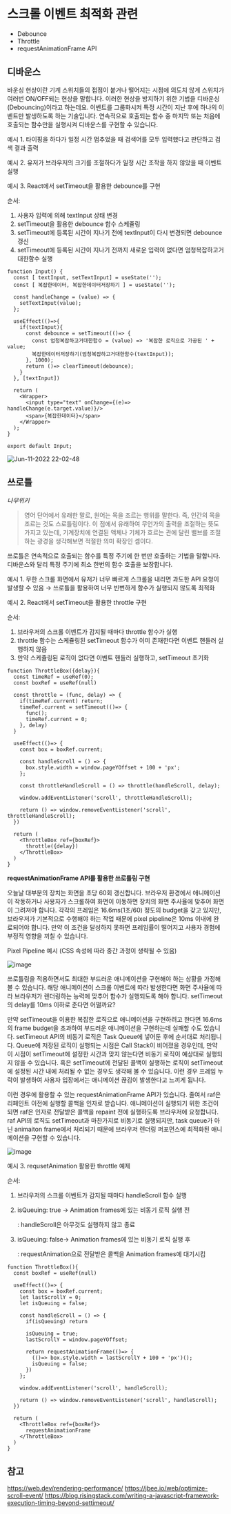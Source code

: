 # 스크롤 이벤트 최적화 관련

- Debounce
- Throttle
- requestAnimationFrame API


## **디바운스**

바운싱 현상이란 기계 스위치들의 접점이 붙거나 떨어지는 시점에 의도치 않게 스위치가 여러번 ON/OFF되는 현상을 말합니다. 이러한 현상을 방지하기 위한 기법을 디바운싱(Debouncing)이라고 하는데요. 이벤트를 그룹화시켜 특정 시간이 지난 후에 하나의 이벤트만 발생하도록 하는 기술입니다. 연속적으로 호출되는 함수 중 마지막 또는 처음에 호출되는 함수만을 실행시켜 디바운스를 구현할 수 있습니다.

예시 1. 타이핑을 하다가 일정 시간 멈추었을 때 검색어를 모두 입력했다고 판단하고 검색 결과 출력

예시 2. 유저가 브라우저의 크기를 조절하다가 일정 시간 조작을 하지 않았을 때 이벤트 실행

예시 3. React에서 setTimeout을 활용한 debounce를 구현

순서:

1. 사용자 입력에 의해 textInput 상태 변경
2. setTimeout을 활용한 debounce 함수 스케쥴링
3. setTimeout에 등록된 시간이 지나기 전에 textInput이 다시 변경되면 debounce 갱신
4. setTimeout에 등록된 시간이 지나기 전까지 새로운 입력이 없다면 엄청복잡하고거대한함수 실행

```tsx
function Input() {
  const [ textInput, setTextInput] = useState('');
  const [ 복잡한데이터, 복잡한데이터저장하기 ] = useState('');

  const handleChange = (value) => {
    setTextInput(value);
  };

  useEffect(()=>{
    if(textInput){
      const debounce = setTimeout(()=> {
        const 엄청복잡하고거대한함수 = (value) => '복잡한 로직으로 가공된 ' + value;
        복잡한데이터저장하기(엄청복잡하고거대한함수(textInput));
      }, 1000);
      return ()=> clearTimeout(debounce);
    }
  }, [textInput])
  
  return (
    <Wrapper>
      <input type="text" onChange={(e)=> handleChange(e.target.value)}/>
      <span>{복잡한데이터}</span>
    </Wrapper>
  );
}

export default Input;
```

![Jun-11-2022 22-02-48](https://user-images.githubusercontent.com/103919739/173189334-74975891-2d6a-435c-bfde-a7bc77a8231a.gif)


## **쓰로틀**

*나무위키*

> 영어 단어에서 유래한 말로, 원어는 목을 조르는 행위를 말한다. 즉, 인간의 목을 조르는 것도 스로틀링이다. 이 점에서 유래하여 무언가의 출력을 조절하는 뜻도 가지고 있는데, 기계장치에 연결된 액체나 기체가 흐르는 관에 달린 밸브를 조절하는 광경을 생각해보면 적절한 의미 확장인 셈이다.
> 

쓰로틀은 연속적으로 호출되는 함수를 특정 주기에 한 번만 호출하는 기법을 말합니다. 디바운스와 달리  특정 주기에 최소 한번의 함수 호출을 보장합니다.

예시 1. 무한 스크롤 화면에서 유저가 너무 빠르게 스크롤을 내리면 과도한 API 요청이 발생할 수 있음 → 쓰로틀을 활용하여 너무 빈번하게 함수가 실행되지 않도록 최적화

예시 2. React에서 setTimeout을 활용한 throttle 구현

순서:

1. 브라우저의 스크롤 이벤트가 감지될 때마다 throttle 함수가 실행
2. throttle 함수는 스케쥴링된 setTimeout 함수가 이미 존재한다면 이벤트 핸들러 실행하지 않음
3. 만약 스케쥴링된 로직이 없다면 이벤트 핸들러 실행하고, setTimeout 초기화

```tsx
function ThrottleBox({delay}){
  const timeRef = useRef(0);
  const boxRef = useRef(null)

  const throttle = (func, delay) => {
    if(timeRef.current) return;
    timeRef.current = setTimeout(()=> {
      func();
      timeRef.current = 0;
    }, delay)
  }
  
  useEffect(()=> {
    const box = boxRef.current;
    
    const handleScroll = () => {
      box.style.width = window.pageYOffset + 100 + 'px';
    };

    const throttleHandleScroll = () => throttle(handleScroll, delay);

    window.addEventListener('scroll', throttleHandleScroll);

    return () => window.removeEventListener('scroll', throttleHandleScroll);
  })

  return (
    <ThrottleBox ref={boxRef}>
      throttle({delay})
    </ThrottleBox>
  )
}
```

**requestAnimationFrame API를 활용한 쓰로틀링 구현**

오늘날 대부분의 장치는 화면을 초당 60회 갱신합니다. 브라우저 환경에서 애니메이션이 작동하거나 사용자가 스크롤하여 화면이 이동하면 장치의 화면 주사율에 맞추어 화면이 그려져야 합니다. 각각의 프레임은 16.6ms(1초/60) 정도의 budget을 갖고 있지만, 브라우저가 기본적으로 수행해야 하는 작업 때문에 pixel pipeline은 10ms 이내에 완료되어야 합니다. 만약 이 조건을 달성하지 못하면 프레임률이 떨어지고 사용자 경험에 부정적 영향을 끼칠 수 있습니다.

Pixel Pipeline 예시 (CSS 속성에 따라 중간 과정이 생략될 수 있음)

![image](https://user-images.githubusercontent.com/103919739/173189300-953c2651-3fcb-45c9-a256-441236877eaf.png)  


쓰로틀링을 적용하면서도 최대한 부드러운 애니메이션을 구현해야 하는 상황을 가정해볼 수 있습니다. 해당 애니메이션이 스크롤 이벤트에 따라 발생한다면 화면 주사율에 따라 브라우저가 렌더링하는 능력에 맞추어 함수가 실행되도록 해야 합니다. setTimeout의 delay를 10ms 이하로 준다면 어떨까요?

만약 setTimeout을 이용한 복잡한 로직으로 애니메이션을 구현하려고 한다면 16.6ms의 frame budget을 초과하여 부드러운 애니메이션을 구현하는데 실패할 수도 있습니다. setTimeout API의 비동기 로직은 Task Queue에 넣어둔 후에 순서대로 처리됩니다. Queue에 저장된 로직이 실행되는 시점은 Call Stack이 비어졌을 경우인데, 만약 이 시점이 setTimeout에 설정한 시간과 맞지 않는다면 비동기 로직이 예상대로 실행되지 않을 수 있습니다. 혹은 setTimeout에 전달된 콜백이 실행하는 로직이 setTimeout에 설정된 시간 내에 처리될 수 없는 경우도 생각해 볼 수 있습니다. 이런 경우 프레임 누락이 발생하여 사용자 입장에서는 애니메이션 끊김이 발생한다고 느끼게 됩니다.

이런 경우에 활용할 수 있는 requestAnimationFrame API가 있습니다. 줄여서 raf은 리페인트 이전에 실행할 콜백을 인자로 받습니다. 애니메이션이 실행되기 위한 조건이 되면 raf은 인자로 전달받은 콜백을 repaint 전에 실행하도록 브라우저에 요청합니다. raf API의 로직도 setTimeout과 마찬가지로 비동기로 실행되지만, task queue가 아닌 animaiton frame에서 처리되기 때문에 브라우저 렌더링 퍼포먼스에 최적화된 애니메이션을 구현할 수 있습니다.

![image](https://user-images.githubusercontent.com/103919739/173189308-6caf8b5b-4011-4fba-82b0-7665aec0c7a4.png)  

예시 3. requsetAnimation 활용한 throttle 예제

순서:

1. 브라우저의 스크롤 이벤트가 감지될 때마다 handleScroll 함수 실행
2. isQueuing: true → Animation frames에 있는 비동기 로직 실행 전
    
    : handleScroll은 아무것도 실행하지 않고 종료
    
3. isQueuing: false→ Animation frames에 있는 비동기 로직 실행 후
    
    : requestAnimation으로 전달받은 콜백을 Animation frames에 대기시킴
    

```tsx
function ThrottleBox(){
  const boxRef = useRef(null)

  useEffect(()=> {
    const box = boxRef.current;
    let lastScrollY = 0;
    let isQueuing = false;
    
    const handleScroll = () => {
      if(isQueuing) return

      isQueuing = true;
      lastScrollY = window.pageYOffset;
      
      return requestAnimationFrame(()=> {
        (()=> box.style.width = lastScrollY + 100 + 'px')();
        isQueuing = false;
      })
    };

    window.addEventListener('scroll', handleScroll);

    return () => window.removeEventListener('scroll', handleScroll);
  })

  return (
    <ThrottleBox ref={boxRef}>
      requestAnimationFrame
    </ThrottleBox>
  )
}
```

## 참고

https://web.dev/rendering-performance/
https://jbee.io/web/optimize-scroll-event/
https://blog.risingstack.com/writing-a-javascript-framework-execution-timing-beyond-settimeout/
